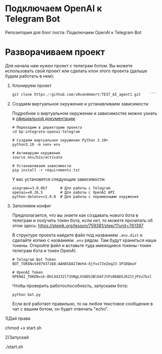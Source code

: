 # Подключаем OpenAI к Telegram Bot

Репозитория для блог поста: Подключаем OpenAI к Telegram Bot

# Разворачиваем проект

Для начала нам нужен проект с телеграм ботом. Вы можете использовать свой проект или сделать клон этого проекта (дальше будем работать в нем): 

1. Клонируем проект

    ```a
    git clone https://github.com/v0vandemort/TEST_AI_agent1.git    ```

2. Создаем виртуальное окружение и устанавливаем зависимости

    Подробнее о виртуальном окружении и зависимостях можно узнать в [официальной документации](https%3A%2F%2Fpackaging.python.org%2Fen%2Flatest%2Fguides%2Finstalling-using-pip-and-virtual-environments).

    ```
    # Переходим в дерикторию проекта
    cd bp-integrate-openai-telegram

    # Создаем виртуальное окружение Python 3.10+ 
    python3.10 -m venv env

    # Активируем окружение
    source env/bin/activate

    # Устанавливаем зависимости
    pip install -r requirements.txt
    ```

    У вас установятся следующие зависимости:

    ```
    aiogram==3.0.0b7      # Для работы с Telegram
    openai==0.26.5        # Для работы с OpenAI API
    python-dotenv==1.0.0  # Для работы с переменными окружения
    ```

3. Заполняем конфиг

    Предполагается, что вы знаете как создавать нового бота в телеграм и получить токен бота, если нет, то можете прочитать об этом здесь: https://stepik.org/lesson/759381/step/1?unit=761397
    
    В структуре проекта найдите файл под названием `.env.dist` и сделайте копию с названием `.env` рядом. Там будут храниться наши токены. Откройте файл и вставьте туда имеющиеся токены - токен телеграм бота и токен OpenAI.

    ```
    # Telegram Bot Token
    BOT_TOKEN=5497937168:AAHASDAIlWeh4-8jYvo72eZeq23-1P2DQmaY

    # OpenAI Token
    OPENAI_TOKEN=sk-BhC44232lf3VNgLVVADS3BlbkFJtPs00ADSJK21tjPVu7bzl
    ```

    Чтобы проверить работоспособность, запускаем бота:

    ```
    python bot.py
    ```
    
    Если всё работает правильно, то на любое текстовое сообщение в чат с вашим ботом, он будет отвечать "echo".



1)Дай права

chmod +x start.sh



2)Запускай

./start.sh
